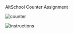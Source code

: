 AltSchool Counter Assignment 

![counter](https://camo.githubusercontent.com/cf09f4c02bc13742df4bfea961f3f03cff2b0743785619f08d8ba70267bdd6c0/68747470733a2f2f7265732e636c6f7564696e6172792e636f6d2f64726e7164643837642f696d6167652f75706c6f61642f76313639333431343534362f616c747363686f6f6c2f65636d7a6c6670396367697273703439706f67642e706e67)


![instructions](https://camo.githubusercontent.com/9843e73e930fa14d0dd30ea8a687f2c582ac8f0e5cf24f97f809506793347f59/68747470733a2f2f7265732e636c6f7564696e6172792e636f6d2f64726e7164643837642f696d6167652f75706c6f61642f76313639333431343538322f616c747363686f6f6c2f72767573696f36717535366c626f6a6539756e352e706e67)
